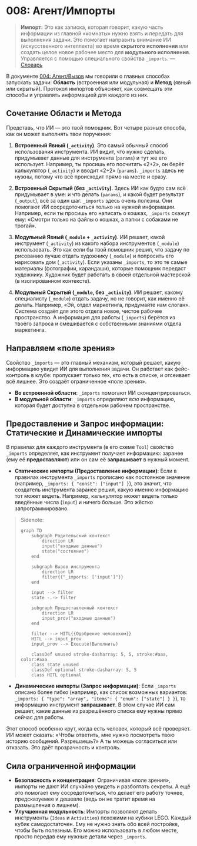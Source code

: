 # 008: Агент/Импорты

> **Импорт:** Это как записка, которая говорит, какую часть информации из главной «комнаты» нужно взять и передать для выполнения задачи. Это помогает направить внимание ИИ (искусственного интеллекта) во время **скрытого исполнения** или создать целое новое рабочее место для **модульного исполнения**. Управляется с помощью специального свойства `_imports`. — [Словарь](./000_glossary.md)

В документе [004: Агент/Вызов](./004_agent_call.md) мы говорили о главных способах запускать задачи: **Область** (встроенная или модульная) и **Метод** (явный или скрытый). Протокол импортов объясняет, как совмещать эти способы и управлять информацией для каждого из них.

## Сочетание Области и Метода

Представь, что ИИ — это твой помощник. Вот четыре разных способа, как он может выполнять твои поручения:

1.  **Встроенный Явный (`_activity`)**. Это самый обычный способ использования инструмента. ИИ видит, что нужно сделать, придумывает данные для инструмента (`params`) и тут же его использует. Например, ты просишь его посчитать «2+2», он берёт калькулятор (`_activity`) и вводит «2+2» (`params`). `_imports` здесь не нужны, потому что всё происходит прямо на месте и сразу.

2.  **Встроенный Скрытый (без `_activity`)**. Здесь ИИ как будто сам всё придумывает в уме: и что делать (`params`), и какой будет результат (`_output`), всё за один шаг. `_imports` здесь очень полезны. Они помогают ИИ сосредоточиться только на нужной информации. Например, если ты просишь его написать о кошках, `_imports` скажут ему: «Смотри только на файлы о кошках, а папки с собаками не трогай».

3.  **Модульный Явный (`_module` + `_activity`)**. ИИ решает, какой инструмент (`_activity`) из какого набора инструментов (`_module`) использовать. Это как если бы твой помощник решил, что задачу по рисованию лучше отдать художнику (`_module`) и попросить его нарисовать дом (`_activity`). Если указаны `_imports`, то это те самые материалы (фотографии, карандаши), которые помощник передаст художнику. Художник будет работать в своей отдельной мастерской (в изолированном контексте).

4.  **Модульный Скрытый (`_module`, без `_activity`)**. ИИ решает, какому специалисту (`_module`) отдать задачу, но не говорит, как именно её делать. Например, «Эй, отдел маркетинга, придумайте нам слоган». Система создаёт для этого отдела новое, чистое рабочее пространство. А информация для работы (`_imports`) берётся из твоего запроса и смешивается с собственными знаниями отдела маркетинга.

## Направляем «поле зрения»

Свойство `_imports` — это главный механизм, который решает, какую информацию увидит ИИ для выполнения задачи. Он работает как фейс-контроль в клубе: пропускает только тех, кто есть в списке, и отсеивает всё лишнее. Это создаёт ограниченное «поле зрения».

-   **Во встроенной области**: `_imports` помогают ИИ сконцентрироваться.
-   **В модульной области**: `_imports` определяют *всю* информацию, которая будет доступна в отдельном рабочем пространстве.

## Предоставление и Запрос информации: Статические и Динамические импорты

В правилах для каждого инструмента (в его схеме `Tool`) свойство `_imports` определяет, как инструмент получает информацию: заранее (ему её **предоставляют**) или он сам её **запрашивает** в нужный момент.

-   **Статические импорты (Предоставление информации)**: Если в правилах инструмента `_imports` прописано как постоянное значение (например, `_imports: { "const": ["input"] }`), это значит, что создатель инструмента заранее решил, какую именно информацию тот может видеть. Например, калькулятор может видеть только введённые числа (`input`) и ничего больше. Это жёстко запрограммировано.

> Sidenote:
> 
> ```mermaid
> graph TD
>     subgraph Родительский контекст
>         direction LR
>         input("входные данные")
>         state("состояние")
>     end
> 
>     subgraph Вызов инструмента
>         direction LR
>         filter{{"_imports: ['input']"}}
>     end
> 
>     input --> filter
>     state -.-> filter
> 
>     subgraph Предоставленный контекст
>         direction LR
>         input_prov("входные данные")
>     end
> 
>     filter --> HITL{{Одобрение человеком}}
>     HITL --> input_prov
>     input_prov --> Execute(Выполнить)
> 
>     classDef unused stroke-dasharray: 5, 5, stroke:#aaa, color:#aaa
>     class state unused
>     classDef optional stroke-dasharray: 5, 5
>     class HITL optional
> ```

-   **Динамические импорты (Запрос информации)**: Если `_imports` описано более гибко (например, как список возможных вариантов: `_imports: { "type": "array", "items": { "enum": ["state"] } }`), то информацию инструмент **запрашивает**. В этом случае ИИ сам решает, какие данные из разрешённого списка ему нужны прямо сейчас для работы.

Этот способ особенно крут, когда есть человек, который всё проверяет. ИИ может сказать: «Чтобы ответить, мне нужно посмотреть твою историю сообщений. Разрешаешь?» А ты можешь согласиться или отказать. Это даёт прозрачность и контроль.

## Сила ограниченной информации

-   **Безопасность и концентрация**: Ограничивая «поле зрения», импорты не дают ИИ случайно увидеть и разболтать секреты. А ещё это помогает ему сосредоточиться, что делает его работу точнее, предсказуемее и дешевле (ведь он не тратит время на размышления о лишнем).
-   **Улучшенная модульность**: Импорты позволяют делать инструменты (`Ideas` и `Activities`) похожими на кубики LEGO. Каждый кубик самодостаточен. Ему не нужно знать обо всей постройке, чтобы быть полезным. Его можно использовать в любом месте, просто передав ему нужные детали через `_imports`.